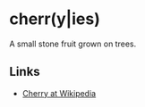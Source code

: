 # cherr(y|ies)

A small stone fruit grown on trees.

## Links

- [Cherry at Wikipedia](https://en.wikipedia.org/wiki/Cherry)